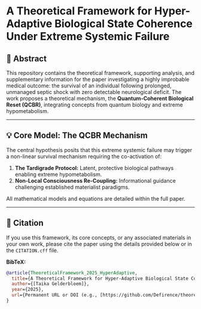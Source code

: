 # A Theoretical Framework for Hyper-Adaptive Biological State Coherence Under Extreme Systemic Failure

## 📖 Abstract

This repository contains the theoretical framework, supporting analysis, and supplementary information for the paper investigating a highly improbable medical outcome: the survival of an individual following prolonged, unmanaged septic shock with zero detectable neurological deficit. The work proposes a theoretical mechanism, the **Quantum-Coherent Biological Reset (QCBR)**, integrating concepts from quantum biology and extreme hypometabolism.

---

## 💡 Core Model: The QCBR Mechanism

The central hypothesis posits that this extreme systemic failure may trigger a non-linear survival mechanism requiring the co-activation of:
1.  **The Tardigrade Protocol:** Latent, protective biological pathways enabling extreme hypometabolism.
2.  **Non-Local Consciousness Re-Coupling:** Informational guidance challenging established materialist paradigms.

All mathematical models and equations are detailed within the full paper.

---

## 📝 Citation

If you use this framework, its core concepts, or any associated materials in your own work, please cite the paper using the details provided below or in the `CITATION.cff` file.

**BibTeX:**
```bibtex
@article{TheoreticalFramework_2025_HyperAdaptive,
  title={A Theoretical Framework for Hyper-Adaptive Biological State Coherence Under Extreme Systemic Failure},
  author={[Taika Gelderbloem]},
  year={2025},
  url={Permanent URL or DOI (e.g., [https://github.com/Defirence/theoretical-framework-paper-Oct2025))},
}

